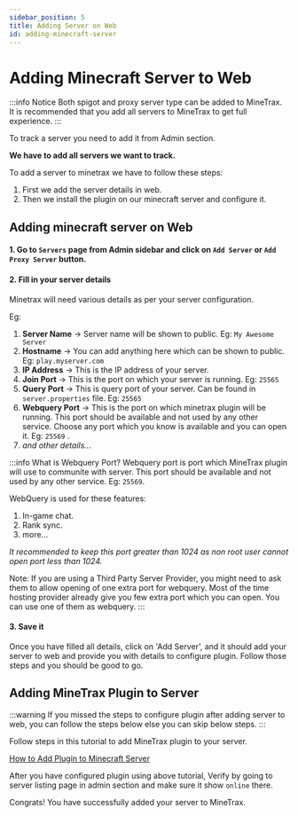 ```yaml
---
sidebar_position: 5
title: Adding Server on Web
id: adding-minecraft-server
---
```


# Adding Minecraft Server to Web

:::info Notice
Both spigot and proxy server type can be added to MineTrax. It is recommended that you add all servers to MineTrax to get full experience.
:::

To track a server you need to add it from Admin section.

**We have to add all servers we want to track.**

To add a server to minetrax we have to follow these steps:

1. First we add the server details in web.
2. Then we install the plugin on our minecraft server and configure it.

## Adding minecraft server on Web

#### 1. Go to `Servers` page from Admin sidebar and click on `Add Server` or `Add Proxy Server` button.

#### 2. Fill in your server details

Minetrax will need various details as per your server configuration.

Eg: 
1. **Server Name** -> Server name will be shown to public. Eg: `My Awesome Server`
2. **Hostname** -> You can add anything here which can be shown to public. Eg: `play.myserver.com`
3. **IP Address** -> This is the IP address of your server.
4. **Join Port** -> This is the port on which your server is running. Eg: `25565`
5. **Query Port** -> This is query port of your server. Can be found in `server.properties` file. Eg: `25565`
6. **Webquery Port** -> This is the port on which minetrax plugin will be running. This port should be available and not used by any other service. Choose any port which you know is available and you can open it. Eg: `25569` .
7. _and other details..._

:::info What is Webquery Port?
Webquery port is port which MineTrax plugin will use to communite with server. This port should be available and not used by any other service. Eg: `25569`.

WebQuery is used for these features:

1. In-game chat.
2. Rank sync.
3. more...

_It recommended to keep this port greater than 1024 as non root user cannot open port less than 1024._

Note: If you are using a Third Party Server Provider, you might need to ask them to allow opening of one extra port for webquery. Most of the time hosting provider already give you few extra port which you can open. You can use one of them as webquery.
:::

#### 3. Save it
Once you have filled all details, click on 'Add Server', and it should add your server to web and provide you with details to configure plugin. Follow those steps and you should be good to go.


## Adding MineTrax Plugin to Server
:::warning
If you missed the steps to configure plugin after adding server to web, you can follow the steps below else you can skip below steps.
:::

Follow steps in this tutorial to add MineTrax plugin to your server.

[How to Add Plugin to Minecraft Server](../installation/setup-plugin.md)

After you have configured plugin using above tutorial,
Verify by going to server listing page in admin section and make sure it show `online` there.

Congrats! You have successfully added your server to MineTrax.